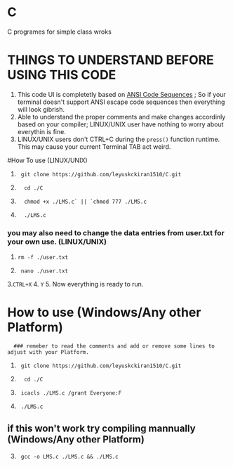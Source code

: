 # C
C programes for simple class wroks

# THINGS TO UNDERSTAND BEFORE USING THIS CODE
1) This code UI is completetly based on [ANSI Code Sequences](https://en.wikipedia.org/wiki/ANSI_escape_code) ; So if your terminal doesn't support
ANSI escape code sequences then everything will look  gibrish.
2) Able to understand the proper comments and make changes accordinly based on your compiler; LINUX/UNIX user have nothing to worry about everythin is fine.
3) LINUX/UNIX users don't CTRL+C during the `press()` function runtime. This may cause your current Terminal TAB act weird.

#How To use (LINUX/UNIX)
1.      git clone https://github.com/leyuskckiran1510/C.git
2.       cd ./C
3.       chmod +x ./LMS.c` || `chmod 777 ./LMS.c
4.       ./LMS.c

### you may also need to change the data entries from user.txt for your own use. (LINUX/UNIX)
1.     rm -f ./user.txt
2.      nano ./user.txt
3.`CTRL+X`
4. `Y`
5. Now everything is ready to run.


# How to use (Windows/Any other Platform)
      ### remeber to read the comments and add or remove some lines to adjust with your Platform.
1.      git clone https://github.com/leyuskckiran1510/C.git
2.       cd ./C
3.      icacls ./LMS.c /grant Everyone:F
4.      ./LMS.c

## if this won't work try compiling mannually (Windows/Any other Platform)
3.      gcc -o LMS.c ./LMS.c && ./LMS.c


